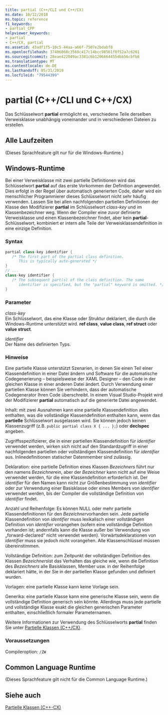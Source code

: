 ```yaml
---
title: partial (C++/CLI und C++/CX)
ms.date: 10/12/2018
ms.topic: reference
f1_keywords:
- partial_CPP
helpviewer_keywords:
- partial
- C++/CX, partial
ms.assetid: 43adf1f5-10c5-44aa-a66f-7507e2bdabf8
ms.openlocfilehash: 37406060c3569c417c14bcc98561f8f52a7c6201
ms.sourcegitcommit: 28eae422049ac3381c6b1206664455dbb56cbfb6
ms.translationtype: MT
ms.contentlocale: de-DE
ms.lasthandoff: 05/31/2019
ms.locfileid: "79544399"
---
```

# <a name="partial--ccli-and-ccx"></a>partial (C++/CLI und C++/CX)

Das Schlüsselwort **partial** ermöglicht es, verschiedene Teile derselben Verweisklasse unabhängig voneinander und in verschiedenen Dateien zu erstellen.

## <a name="all-runtimes"></a>Alle Laufzeiten

(Dieses Sprachfeature gilt nur für die Windows-Runtime.)

## <a name="windows-runtime"></a>Windows-Runtime

Bei einer Verweisklasse mit zwei partielle Definitionen wird das Schlüsselwort **partial** auf das erste Vorkommen der Definition angewendet. Dies erfolgt in der Regel über automatisch generierten Code, daher wird ein menschlicher Programmierer dieses Schlüsselwort nicht sehr häufig verwenden. Lassen Sie bei allen nachfolgenden partiellen Definitionen der Klasse den Modifizierer **partial** im Schlüsselwort *class-key* und im Klassenbezeichner weg. Wenn der Compiler eine zuvor definierte Verweisklasse und einen Klassenbezeichner findet, aber kein **partial**-Schlüsselwort, kombiniert er intern alle Teile der Verweisklassendefinition in eine einzige Definition.

### <a name="syntax"></a>Syntax

```cpp
partial class-key identifier {
   /* The first part of the partial class definition.
      This is typically auto-generated */
}
// ...
class-key identifier {
   /* The subsequent part(s) of the class definition. The same
      identifier is specified, but the "partial" keyword is omitted. */
}
```

### <a name="parameters"></a>Parameter

*class-key*<br/>
Ein Schlüsselwort, das eine Klasse oder Struktur deklariert, die durch die Windows-Runtime unterstützt wird. **ref class**, **value class**, **ref struct** oder **value struct**.

*identifier*<br/>
Der Name des definierten Typs.

### <a name="remarks"></a>Hinweise

Eine partielle Klasse unterstützt Szenarien, in denen Sie einen Teil einer Klassendefinition in einer Datei ändern und Software für die automatische Codegenerierung – beispielsweise der XAML Designer – den Code in der gleichen Klasse in einer anderen Datei ändert. Durch Verwendung einer partiellen Klasse können Sie verhindern, dass der automatische Codegenerator Ihren Code überschreibt. In einem Visual Studio-Projekt wird der Modifizierer **partial** automatisch auf die generierte Datei angewendet.

Inhalt: mit zwei Ausnahmen kann eine partielle Klassendefinition alles enthalten, was die vollständige Klassendefinition enthalten kann, wenn das **partielle** Schlüsselwort ausgelassen wird. Sie können jedoch keinen Klassenzugriff (z.B. `public partial class X { ... };`) oder **declspec** angeben.

Zugriffsspezifizierer, die in einer partiellen Klassendefinition für *identifier* verwendet werden, wirken sich nicht auf den Standardzugriff in einer nachfolgenden partiellen oder vollständigen Klassendefinition für *identifier* aus. Inlinedefinitionen statischer Datenmember sind zulässig.

Deklaration: eine partielle Definition eines Klassen *Bezeichners* führt nur den namens *Bezeichner*ein, aber der *Bezeichner* kann nicht auf eine Weise verwendet werden, für die eine Klassendefinition erforderlich ist. Der *identifier* für den Namen kann nicht zur Größenbestimmung von *identifier* oder zur Verwendung einer Basisklasse oder eines Members von *identifier* verwendet werden, bis der Compiler die vollständige Definition von *identifier* findet.

Anzahl und Reihenfolge: Es können NULL oder mehr partielle Klassendefinitionen für den *Bezeichner*vorhanden sein. Jede partielle Klassendefinition von *identifier* muss lexikalisch einer vollständigen Definition von *identifier* vorangehen (sofern eine vollständige Definition vorhanden ist; andernfalls kann die Klasse außer bei Verwendung von „forward-declared“ nicht verwendet werden). Vorwärtsdeklarationen von *identifier* muss sie jedoch nicht vorangehen. Alle Klassenschlüssel müssen übereinstimmen.

Vollständige Definition: zum Zeitpunkt der vollständigen Definition des Klassen *Bezeichners*ist das Verhalten das gleiche wie, wenn die Definition des *Bezeichners* alle Basisklassen, Member usw. in der Reihenfolge deklariert hätte, in der Sie in der partiellen Klasse gefunden und definiert wurden.

Vorlagen: eine partielle Klasse kann keine Vorlage sein.

Generika: eine partielle Klasse kann eine generische Klasse sein, wenn die vollständige Definition generisch sein könnte. Allerdings muss jede partielle und vollständige Klasse exakt die gleichen generischen Parameter enthalten, einschließlich formaler Parameternamen.

Weitere Informationen zur Verwendung des Schlüsselworts **partial** finden Sie unter [Partielle Klassen (C++/CX)](https://go.microsoft.com/fwlink/p/?LinkId=249023).

### <a name="requirements"></a>Voraussetzungen

Compileroption: `/ZW`

## <a name="common-language-runtime"></a>Common Language Runtime

(Dieses Sprachfeature gilt nicht für die Common Language Runtime.)

## <a name="see-also"></a>Siehe auch

[Partielle Klassen (C++-CX)](https://go.microsoft.com/fwlink/p/?LinkId=249023)